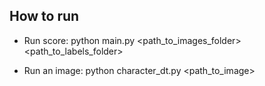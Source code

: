 ## How to run
- Run score:
python main.py <path_to_images_folder> <path_to_labels_folder>

- Run an image:
python character_dt.py <path_to_image>
